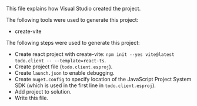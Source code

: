 This file explains how Visual Studio created the project.

The following tools were used to generate this project:
- create-vite

The following steps were used to generate this project:
- Create react project with create-vite: `npm init --yes vite@latest todo.client -- --template=react-ts`.
- Create project file (`todo.client.esproj`).
- Create `launch.json` to enable debugging.
- Create `nuget.config` to specify location of the JavaScript Project System SDK (which is used in the first line in `todo.client.esproj`).
- Add project to solution.
- Write this file.
